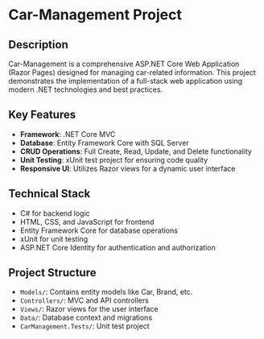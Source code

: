 # Car-Management Project

## Description

Car-Management is a comprehensive ASP.NET Core Web Application (Razor Pages) designed for managing car-related information. This project demonstrates the implementation of a full-stack web application using modern .NET technologies and best practices.

## Key Features

- **Framework**: .NET Core MVC
- **Database**: Entity Framework Core with SQL Server
- **CRUD Operations**: Full Create, Read, Update, and Delete functionality
- **Unit Testing**: xUnit test project for ensuring code quality
- **Responsive UI**: Utilizes Razor views for a dynamic user interface

## Technical Stack

- C# for backend logic
- HTML, CSS, and JavaScript for frontend
- Entity Framework Core for database operations
- xUnit for unit testing
- ASP.NET Core Identity for authentication and authorization

## Project Structure

- `Models/`: Contains entity models like Car, Brand, etc.
- `Controllers/`: MVC and API controllers
- `Views/`: Razor views for the user interface
- `Data/`: Database context and migrations
- `CarManagement.Tests/`: Unit test project
